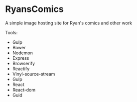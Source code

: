 
# RyansComics
A simple image hosting site for Ryan's comics and other work

Tools:
* Gulp
* Bower
* Nodemon
* Express
* Browserify
* Reactify
* Vinyl-source-stream
* Gulp
* React
* React-dom
* Guid
